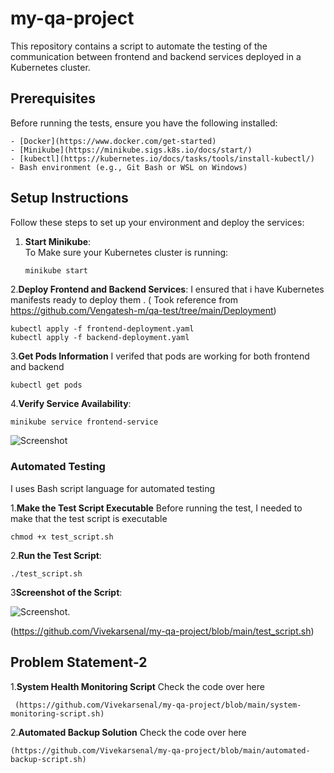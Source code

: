 # my-qa-project



This repository contains a script to automate the testing of the communication between frontend and backend services deployed in a Kubernetes cluster.

## Prerequisites

Before running the tests, ensure you have the following installed:
 ```
- [Docker](https://www.docker.com/get-started)
- [Minikube](https://minikube.sigs.k8s.io/docs/start/)
- [kubectl](https://kubernetes.io/docs/tasks/tools/install-kubectl/)
- Bash environment (e.g., Git Bash or WSL on Windows)
 ```

## Setup Instructions

Follow these steps to set up your environment and deploy the services:

1. **Start Minikube**:  
  To Make sure your Kubernetes cluster is running:
   ```bash
   minikube start
    ```
2.**Deploy Frontend and Backend Services**:
   I ensured that i have Kubernetes manifests ready to deploy them . ( Took reference from https://github.com/Vengatesh-m/qa-test/tree/main/Deployment)
   ```
  kubectl apply -f frontend-deployment.yaml
  kubectl apply -f backend-deployment.yaml
   ```
3.**Get Pods Information**
   I verifed that pods are working for both frontend and backend 
   ```
   kubectl get pods

   ```
4.**Verify Service Availability**:
   ```
   minikube service frontend-service

   ```

  ![Screenshot](Screenshot%202024-09-25%20223542.png)
### Automated Testing 
I uses Bash script language for automated testing

1.**Make the Test Script Executable**
  Before running the test, I needed to make that the test script is executable

  ```
  chmod +x test_script.sh
  ```
2.**Run the Test Script**:

  ```
  ./test_script.sh

  ```
3**Screenshot of the Script**:

 ![Screenshot](Screenshot%20(18).png).

(https://github.com/Vivekarsenal/my-qa-project/blob/main/test_script.sh)

## Problem Statement-2
1.**System Health Monitoring Script**
Check the code over here
```
 (https://github.com/Vivekarsenal/my-qa-project/blob/main/system-monitoring-script.sh)
```
2.**Automated Backup Solution**
Check the code over here
```
(https://github.com/Vivekarsenal/my-qa-project/blob/main/automated-backup-script.sh)

```





   
